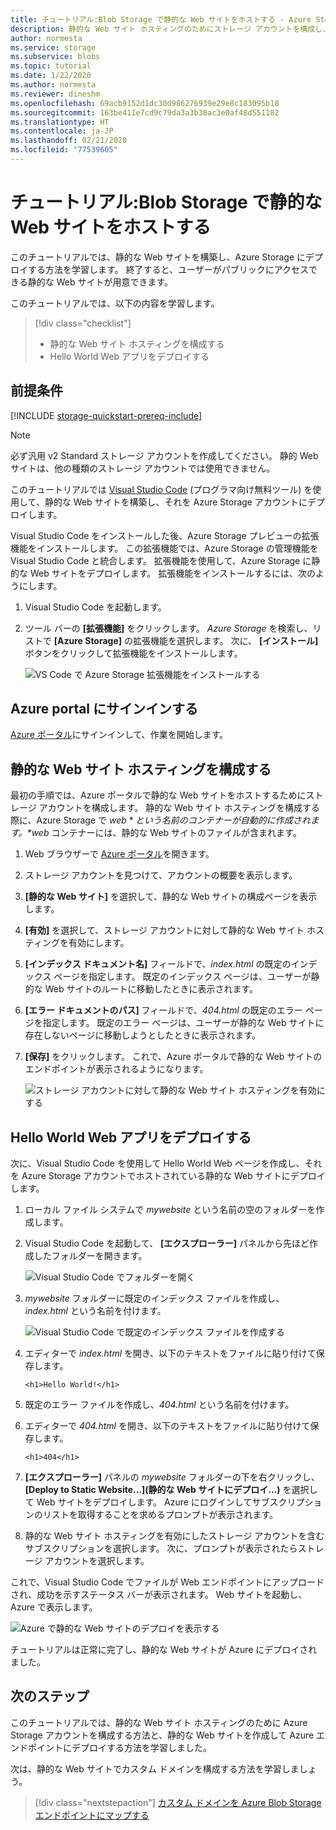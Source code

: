 ```yaml
---
title: チュートリアル:Blob Storage で静的な Web サイトをホストする - Azure Storage
description: 静的な Web サイト ホスティングのためにストレージ アカウントを構成し、静的な Web サイトを Azure Storage にデプロイする方法について説明します。
author: normesta
ms.service: storage
ms.subservice: blobs
ms.topic: tutorial
ms.date: 1/22/2020
ms.author: normesta
ms.reviewer: dineshm
ms.openlocfilehash: 69acb9152d1dc30d986276939e29e8c183095b18
ms.sourcegitcommit: 163be411e7cd9c79da3a3b38ac3e0af48d551182
ms.translationtype: HT
ms.contentlocale: ja-JP
ms.lasthandoff: 02/21/2020
ms.locfileid: "77539605"
---
```

<!---Customer intent: I want to host files for a static website in Blob storage and access the website from an Azure endpoint.--->

# <a name="tutorial-host-a-static-website-on-blob-storage"></a>チュートリアル:Blob Storage で静的な Web サイトをホストする

このチュートリアルでは、静的な Web サイトを構築し、Azure Storage にデプロイする方法を学習します。 終了すると、ユーザーがパブリックにアクセスできる静的な Web サイトが用意できます。 

このチュートリアルでは、以下の内容を学習します。

> [!div class="checklist"]
> * 静的な Web サイト ホスティングを構成する
> * Hello World Web アプリをデプロイする

## <a name="prerequisites"></a>前提条件

[!INCLUDE [storage-quickstart-prereq-include](../../../includes/storage-quickstart-prereq-include.md)]

> [!NOTE] 
> 必ず汎用 v2 Standard ストレージ アカウントを作成してください。 静的 Web サイトは、他の種類のストレージ アカウントでは使用できません。

このチュートリアルでは [Visual Studio Code](https://code.visualstudio.com/download) (プログラマ向け無料ツール) を使用して、静的な Web サイトを構築し、それを Azure Storage アカウントにデプロイします。

Visual Studio Code をインストールした後、Azure Storage プレビューの拡張機能をインストールします。 この拡張機能では、Azure Storage の管理機能を Visual Studio Code と統合します。 拡張機能を使用して、Azure Storage に静的な Web サイトをデプロイします。 拡張機能をインストールするには、次のようにします。

1. Visual Studio Code を起動します。
2. ツール バーの **[拡張機能]** をクリックします。 *Azure Storage* を検索し、リストで **[Azure Storage]** の拡張機能を選択します。 次に、 **[インストール]** ボタンをクリックして拡張機能をインストールします。

    ![VS Code で Azure Storage 拡張機能をインストールする](media/storage-blob-static-website-host/install-extension-vs-code.png)

## <a name="sign-in-to-the-azure-portal"></a>Azure portal にサインインする

[Azure ポータル](https://portal.azure.com/)にサインインして、作業を開始します。

## <a name="configure-static-website-hosting"></a>静的な Web サイト ホスティングを構成する

最初の手順では、Azure ポータルで静的な Web サイトをホストするためにストレージ アカウントを構成します。 静的な Web サイト ホスティングを構成する際に、Azure Storage で *$web* という名前のコンテナーが自動的に作成されます。 *$web* コンテナーには、静的な Web サイトのファイルが含まれます。 

1. Web ブラウザーで [Azure ポータル](https://portal.azure.com/)を開きます。 
1. ストレージ アカウントを見つけて、アカウントの概要を表示します。
1. **[静的な Web サイト]** を選択して、静的な Web サイトの構成ページを表示します。
1. **[有効]** を選択して、ストレージ アカウントに対して静的な Web サイト ホスティングを有効にします。
1. **[インデックス ドキュメント名]** フィールドで、*index.html* の既定のインデックス ページを指定します。 既定のインデックス ページは、ユーザーが静的な Web サイトのルートに移動したときに表示されます。  
1. **[エラー ドキュメントのパス]** フィールドで、*404.html* の既定のエラー ページを指定します。 既定のエラー ページは、ユーザーが静的な Web サイトに存在しないページに移動しようとしたときに表示されます。
1. **[保存]** をクリックします。 これで、Azure ポータルで静的な Web サイトのエンドポイントが表示されるようになります。 

    ![ストレージ アカウントに対して静的な Web サイト ホスティングを有効にする](media/storage-blob-static-website-host/enable-static-website-hosting.png)

## <a name="deploy-a-hello-world-website"></a>Hello World Web アプリをデプロイする

次に、Visual Studio Code を使用して Hello World Web ページを作成し、それを Azure Storage アカウントでホストされている静的な Web サイトにデプロイします。

1. ローカル ファイル システムで *mywebsite* という名前の空のフォルダーを作成します。 
1. Visual Studio Code を起動して、 **[エクスプローラー]** パネルから先ほど作成したフォルダーを開きます。

    ![Visual Studio Code でフォルダーを開く](media/storage-blob-static-website-host/open-folder-vs-code.png)

1. *mywebsite* フォルダーに既定のインデックス ファイルを作成し、*index.html* という名前を付けます。

    ![Visual Studio Code で既定のインデックス ファイルを作成する](media/storage-blob-static-website-host/create-index-file-vs-code.png)

1. エディターで *index.html* を開き、以下のテキストをファイルに貼り付けて保存します。

    ```
    <h1>Hello World!</h1>
    ```

1. 既定のエラー ファイルを作成し、*404.html* という名前を付けます。
1. エディターで *404.html* を開き、以下のテキストをファイルに貼り付けて保存します。

    ```
    <h1>404</h1>
    ```

1. **[エクスプローラー]** パネルの *mywebsite* フォルダーの下を右クリックし、 **[Deploy to Static Website...]\(静的な Web サイトにデプロイ...\)** を選択して Web サイトをデプロイします。 Azure にログインしてサブスクリプションのリストを取得することを求めるプロンプトが表示されます。

1. 静的な Web サイト ホスティングを有効にしたストレージ アカウントを含むサブスクリプションを選択します。 次に、プロンプトが表示されたらストレージ アカウントを選択します。

これで、Visual Studio Code でファイルが Web エンドポイントにアップロードされ、成功を示すステータス バーが表示されます。 Web サイトを起動し、Azure で表示します。

![Azure で静的な Web サイトのデプロイを表示する](media/storage-blob-static-website-host/view-static-website-endpoint.png)

チュートリアルは正常に完了し、静的な Web サイトが Azure にデプロイされました。

## <a name="next-steps"></a>次のステップ

このチュートリアルでは、静的な Web サイト ホスティングのために Azure Storage アカウントを構成する方法と、静的な Web サイトを作成して Azure エンドポイントにデプロイする方法を学習しました。

次は、静的な Web サイトでカスタム ドメインを構成する方法を学習しましょう。

> [!div class="nextstepaction"]
> [カスタム ドメインを Azure Blob Storage エンドポイントにマップする](storage-custom-domain-name.md)
